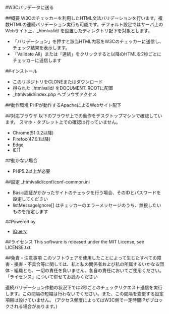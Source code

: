 #W3Cバリデータに送る

##概要
W3Cのチェッカーを利用したHTML文法バリデーションを行います。複数HTMLの連続バリデーション実行も可能です。デフォルト設定ではサーバ上のWebサイト上、_htmlvalid/ を設置したディレクトリ配下を対象とします。
- 「バリデーション」を押すと該当HTML内容をW3Cのチェッカーに送信し、チェック結果を表示します。
- 「Validate All」または「連続」をクリックすると以降のHTMLを2秒ごとにチェッカーに送信します

##インストール
- このリポジトリをCLONEまたはダウンロード
- 得られた _htmlvalid/ をDOCUMENT_ROOTに配置
- _htmlvalid/index.php へブラウザアクセス

##動作環境
PHPが動作するApacheによるWebサイト配下

##対応ブラウザ
以下のブラウザ上での動作をデスクトップマシンで確認しています。
スマホ・タブレット上での確認は行っていません。

- Chrome(51.0.2以降)
- Firefox(47.0.1以降)
- Edge
- IE11

##動かない場合
- PHP5.2以上が必要

##設定
_htmlvalid/conf/conf-common.ini

- Basic認証がかかったサイトのチェックを行う場合、そのIDとパスワードを設定してください
- listMessageIgnore[] はチェッカーのエラーメッセージのうち、無視したいものを指定します

##Powered by
- [jQuery](https://jquery.com/)

##ライセンス
This software is released under the MIT License, see LICENSE.txt.

##免責・注意事項
このソフトウェアを使用したことによって生じたすべての障害・損害・不具合等に関しては、私と私の関係者および私の所属するいかなる団体・組織とも、一切の責任を負いません。各自の責任においてご使用ください。「ライセンス」について併せてお読みください

連続バリデーション作動の状況下では2秒ごとのチェックリクエスト送信を実行します。この間隔の短縮は行わないでください。また、この間隔を変更する設定項目は設けていません。
(アクセス頻度によってはW3C側で一定時間IPがブロックされる場合があります。)
